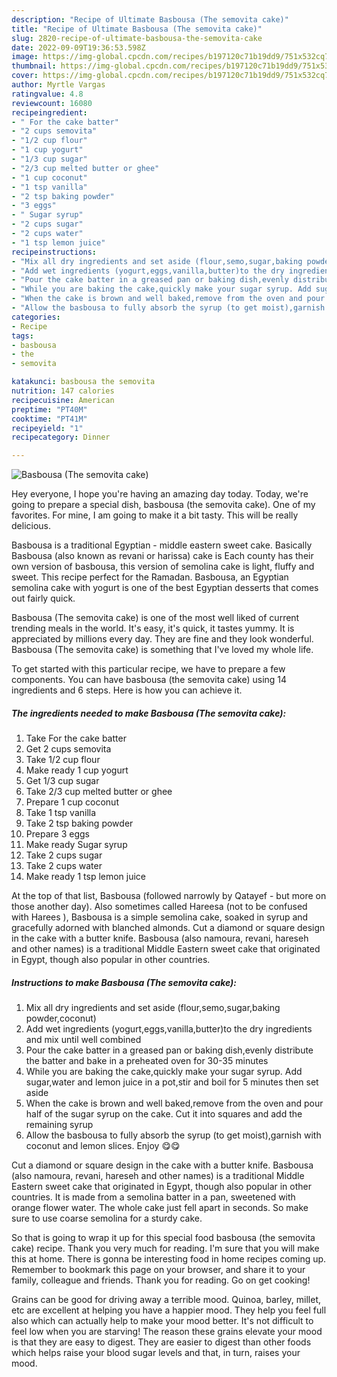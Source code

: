 ```yaml
---
description: "Recipe of Ultimate Basbousa (The semovita cake)"
title: "Recipe of Ultimate Basbousa (The semovita cake)"
slug: 2820-recipe-of-ultimate-basbousa-the-semovita-cake
date: 2022-09-09T19:36:53.598Z
image: https://img-global.cpcdn.com/recipes/b197120c71b19dd9/751x532cq70/basbousa-the-semovita-cake-recipe-main-photo.jpg
thumbnail: https://img-global.cpcdn.com/recipes/b197120c71b19dd9/751x532cq70/basbousa-the-semovita-cake-recipe-main-photo.jpg
cover: https://img-global.cpcdn.com/recipes/b197120c71b19dd9/751x532cq70/basbousa-the-semovita-cake-recipe-main-photo.jpg
author: Myrtle Vargas
ratingvalue: 4.8
reviewcount: 16080
recipeingredient:
- " For the cake batter"
- "2 cups semovita"
- "1/2 cup flour"
- "1 cup yogurt"
- "1/3 cup sugar"
- "2/3 cup melted butter or ghee"
- "1 cup coconut"
- "1 tsp vanilla"
- "2 tsp baking powder"
- "3 eggs"
- " Sugar syrup"
- "2 cups sugar"
- "2 cups water"
- "1 tsp lemon juice"
recipeinstructions:
- "Mix all dry ingredients and set aside (flour,semo,sugar,baking powder,coconut)"
- "Add wet ingredients (yogurt,eggs,vanilla,butter)to the dry ingredients and mix until well combined"
- "Pour the cake batter in a greased pan or baking dish,evenly distribute the batter and bake in a preheated oven for 30-35 minutes"
- "While you are baking the cake,quickly make your sugar syrup. Add sugar,water and lemon juice in a pot,stir and boil for 5 minutes then set aside"
- "When the cake is brown and well baked,remove from the oven and pour half of the sugar syrup on the cake. Cut it into squares and add the remaining syrup"
- "Allow the basbousa to fully absorb the syrup (to get moist),garnish with coconut and lemon slices. Enjoy 😋😋"
categories:
- Recipe
tags:
- basbousa
- the
- semovita

katakunci: basbousa the semovita 
nutrition: 147 calories
recipecuisine: American
preptime: "PT40M"
cooktime: "PT41M"
recipeyield: "1"
recipecategory: Dinner

---
```



![Basbousa (The semovita cake)](https://img-global.cpcdn.com/recipes/b197120c71b19dd9/751x532cq70/basbousa-the-semovita-cake-recipe-main-photo.jpg)

Hey everyone, I hope you're having an amazing day today. Today, we're going to prepare a special dish, basbousa (the semovita cake). One of my favorites. For mine, I am going to make it a bit tasty. This will be really delicious.

Basbousa is a traditional Egyptian - middle eastern sweet cake. Basically Basbousa (also known as revani or harissa) cake is Each county has their own version of basbousa, this version of semolina cake is light, fluffy and sweet. This recipe perfect for the Ramadan. Basbousa, an Egyptian semolina cake with yogurt is one of the best Egyptian desserts that comes out fairly quick.

Basbousa (The semovita cake) is one of the most well liked of current trending meals in the world. It's easy, it's quick, it tastes yummy. It is appreciated by millions every day. They are fine and they look wonderful. Basbousa (The semovita cake) is something that I've loved my whole life.


To get started with this particular recipe, we have to prepare a few components. You can have basbousa (the semovita cake) using 14 ingredients and 6 steps. Here is how you can achieve it.

<!--inarticleads1-->

##### The ingredients needed to make Basbousa (The semovita cake):

1. Take  For the cake batter
1. Get 2 cups semovita
1. Take 1/2 cup flour
1. Make ready 1 cup yogurt
1. Get 1/3 cup sugar
1. Take 2/3 cup melted butter or ghee
1. Prepare 1 cup coconut
1. Take 1 tsp vanilla
1. Take 2 tsp baking powder
1. Prepare 3 eggs
1. Make ready  Sugar syrup
1. Take 2 cups sugar
1. Take 2 cups water
1. Make ready 1 tsp lemon juice


At the top of that list, Basbousa (followed narrowly by Qatayef - but more on those another day). Also sometimes called Hareesa (not to be confused with Harees ), Basbousa is a simple semolina cake, soaked in syrup and gracefully adorned with blanched almonds. Cut a diamond or square design in the cake with a butter knife. Basbousa (also namoura, revani, hareseh and other names) is a traditional Middle Eastern sweet cake that originated in Egypt, though also popular in other countries. 

<!--inarticleads2-->

##### Instructions to make Basbousa (The semovita cake):

1. Mix all dry ingredients and set aside (flour,semo,sugar,baking powder,coconut)
1. Add wet ingredients (yogurt,eggs,vanilla,butter)to the dry ingredients and mix until well combined
1. Pour the cake batter in a greased pan or baking dish,evenly distribute the batter and bake in a preheated oven for 30-35 minutes
1. While you are baking the cake,quickly make your sugar syrup. Add sugar,water and lemon juice in a pot,stir and boil for 5 minutes then set aside
1. When the cake is brown and well baked,remove from the oven and pour half of the sugar syrup on the cake. Cut it into squares and add the remaining syrup
1. Allow the basbousa to fully absorb the syrup (to get moist),garnish with coconut and lemon slices. Enjoy 😋😋


Cut a diamond or square design in the cake with a butter knife. Basbousa (also namoura, revani, hareseh and other names) is a traditional Middle Eastern sweet cake that originated in Egypt, though also popular in other countries. It is made from a semolina batter in a pan, sweetened with orange flower water. The whole cake just fell apart in seconds. So make sure to use coarse semolina for a sturdy cake. 

So that is going to wrap it up for this special food basbousa (the semovita cake) recipe. Thank you very much for reading. I'm sure that you will make this at home. There is gonna be interesting food in home recipes coming up. Remember to bookmark this page on your browser, and share it to your family, colleague and friends. Thank you for reading. Go on get cooking!

Grains can be good for driving away a terrible mood. Quinoa, barley, millet, etc are excellent at helping you have a happier mood. They help you feel full also which can actually help to make your mood better. It's not difficult to feel low when you are starving! The reason these grains elevate your mood is that they are easy to digest. They are easier to digest than other foods which helps raise your blood sugar levels and that, in turn, raises your mood.
